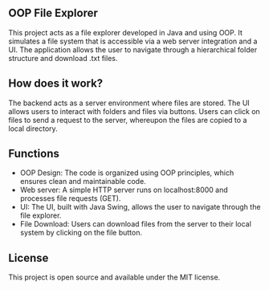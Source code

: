 ## OOP File Explorer
This project acts as a file explorer developed in Java and using OOP. It simulates a file system that is accessible via a web server integration and a UI. The application allows the user to navigate through a hierarchical folder structure and download .txt files.

## How does it work?
The backend acts as a server environment where files are stored.
The UI allows users to interact with folders and files via buttons.
Users can click on files to send a request to the server, whereupon the files are copied to a local directory.

## Functions
- OOP Design: The code is organized using OOP principles, which ensures clean and maintainable code.
- Web server: A simple HTTP server runs on localhost:8000 and processes file requests (GET).
- UI: The UI, built with Java Swing, allows the user to navigate through the file explorer.
- File Download: Users can download files from the server to their local system by clicking on the file button.

## License
This project is open source and available under the MIT license.
